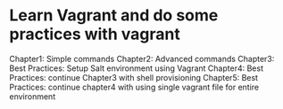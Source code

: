 # Learn Vagrant and do some practices with vagrant

Chapter1: Simple commands
Chapter2: Advanced commands
Chapter3: Best Practices: Setup Salt environment using Vagrant
Chapter4: Best Practices: continue Chapter3 with shell provisioning
Chapter5: Best Practices: continue chapter4 with using single vagrant file for entire environment 
